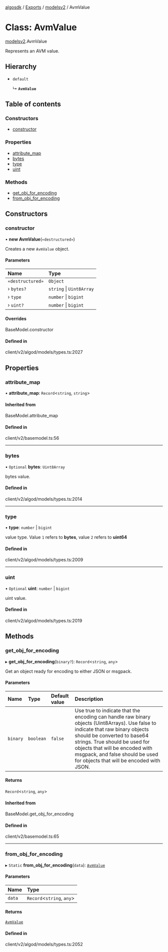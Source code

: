 [algosdk](../README.md) / [Exports](../modules.md) / [modelsv2](../modules/modelsv2.md) / AvmValue

# Class: AvmValue

[modelsv2](../modules/modelsv2.md).AvmValue

Represents an AVM value.

## Hierarchy

- `default`

  ↳ **`AvmValue`**

## Table of contents

### Constructors

- [constructor](modelsv2.AvmValue.md#constructor)

### Properties

- [attribute\_map](modelsv2.AvmValue.md#attribute_map)
- [bytes](modelsv2.AvmValue.md#bytes)
- [type](modelsv2.AvmValue.md#type)
- [uint](modelsv2.AvmValue.md#uint)

### Methods

- [get\_obj\_for\_encoding](modelsv2.AvmValue.md#get_obj_for_encoding)
- [from\_obj\_for\_encoding](modelsv2.AvmValue.md#from_obj_for_encoding)

## Constructors

### constructor

• **new AvmValue**(`«destructured»`)

Creates a new `AvmValue` object.

#### Parameters

| Name | Type |
| :------ | :------ |
| `«destructured»` | `Object` |
| › `bytes?` | `string` \| `Uint8Array` |
| › `type` | `number` \| `bigint` |
| › `uint?` | `number` \| `bigint` |

#### Overrides

BaseModel.constructor

#### Defined in

client/v2/algod/models/types.ts:2027

## Properties

### attribute\_map

• **attribute\_map**: `Record`\<`string`, `string`\>

#### Inherited from

BaseModel.attribute\_map

#### Defined in

client/v2/basemodel.ts:56

___

### bytes

• `Optional` **bytes**: `Uint8Array`

bytes value.

#### Defined in

client/v2/algod/models/types.ts:2014

___

### type

• **type**: `number` \| `bigint`

value type. Value `1` refers to **bytes**, value `2` refers to **uint64**

#### Defined in

client/v2/algod/models/types.ts:2009

___

### uint

• `Optional` **uint**: `number` \| `bigint`

uint value.

#### Defined in

client/v2/algod/models/types.ts:2019

## Methods

### get\_obj\_for\_encoding

▸ **get_obj_for_encoding**(`binary?`): `Record`\<`string`, `any`\>

Get an object ready for encoding to either JSON or msgpack.

#### Parameters

| Name | Type | Default value | Description |
| :------ | :------ | :------ | :------ |
| `binary` | `boolean` | `false` | Use true to indicate that the encoding can handle raw binary objects (Uint8Arrays). Use false to indicate that raw binary objects should be converted to base64 strings. True should be used for objects that will be encoded with msgpack, and false should be used for objects that will be encoded with JSON. |

#### Returns

`Record`\<`string`, `any`\>

#### Inherited from

BaseModel.get\_obj\_for\_encoding

#### Defined in

client/v2/basemodel.ts:65

___

### from\_obj\_for\_encoding

▸ `Static` **from_obj_for_encoding**(`data`): [`AvmValue`](modelsv2.AvmValue.md)

#### Parameters

| Name | Type |
| :------ | :------ |
| `data` | `Record`\<`string`, `any`\> |

#### Returns

[`AvmValue`](modelsv2.AvmValue.md)

#### Defined in

client/v2/algod/models/types.ts:2052
